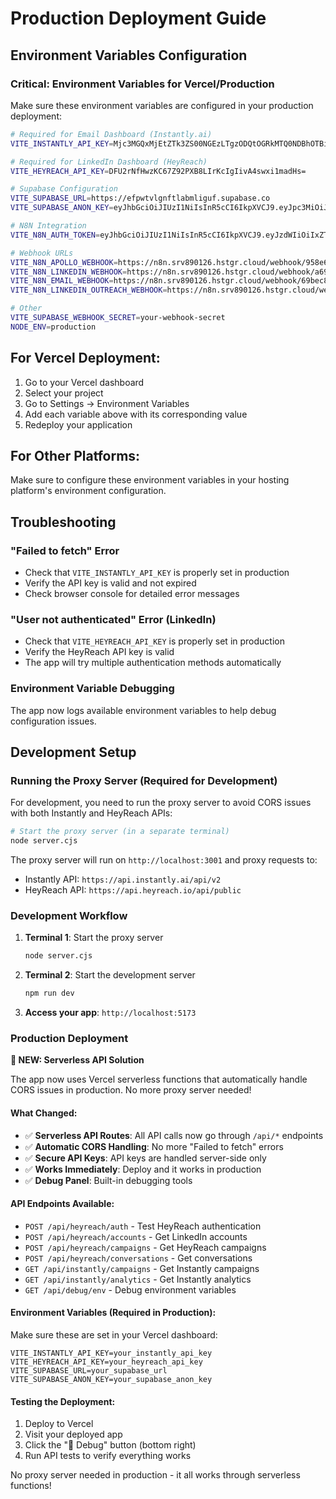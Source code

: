 # Production Deployment Guide

## Environment Variables Configuration

### Critical: Environment Variables for Vercel/Production

Make sure these environment variables are configured in your production deployment:

```bash
# Required for Email Dashboard (Instantly.ai)
VITE_INSTANTLY_API_KEY=Mjc3MGQxMjEtZTk3ZS00NGEzLTgzODQtOGRkMTQ0NDBhOTBiOklVUnBQT2dVTmlJQQ==

# Required for LinkedIn Dashboard (HeyReach)
VITE_HEYREACH_API_KEY=DFU2rNfHwzKC67Z92PXB8LIrKcIgIivA4swxi1madHs=

# Supabase Configuration
VITE_SUPABASE_URL=https://efpwtvlgnftlabmliguf.supabase.co
VITE_SUPABASE_ANON_KEY=eyJhbGciOiJIUzI1NiIsInR5cCI6IkpXVCJ9.eyJpc3MiOiJzdXBhYmFzZSIsInJlZiI6ImVmcHd0dmxnbmZ0bGFibWxpZ3VmIiwicm9sZSI6ImFub24iLCJpYXQiOjE3NTM2Nzc2MzgsImV4cCI6MjA2OTI1MzYzOH0.q-lhFq9zt2hZz9bHSvXcWzub3_5BAYY0powHHQWomEo

# N8N Integration
VITE_N8N_AUTH_TOKEN=eyJhbGciOiJIUzI1NiIsInR5cCI6IkpXVCJ9.eyJzdWIiOiIxZTA2MjM2Ny1lMzgyLTRmY2QtYThkYy0wOTBhNDVkYWZkZmMiLCJpc3MiOiJuOG4iLCJhdWQiOiJwdWJsaWMtYXBpIiwiaWF0IjoxNzUzNjg0MzY3LCJleHAiOjE3NTYyNDU2MDB9.zfHDTjhFB2jUi6Gv85chA019wGvfFDoBBXUCubOUpeg

# Webhook URLs
VITE_N8N_APOLLO_WEBHOOK=https://n8n.srv890126.hstgr.cloud/webhook/958e6877-ef71-4fbf-8033-181dc823ba20
VITE_N8N_LINKEDIN_WEBHOOK=https://n8n.srv890126.hstgr.cloud/webhook/a6950400-2a0d-4fcf-af68-e27ec3b5d3d2
VITE_N8N_EMAIL_WEBHOOK=https://n8n.srv890126.hstgr.cloud/webhook/69bec81d-436b-49c8-9195-64d2a5b3bc20
VITE_N8N_LINKEDIN_OUTREACH_WEBHOOK=https://n8n.srv890126.hstgr.cloud/webhook/3913bcaa-a93f-4fa5-8931-d70564c164ad

# Other
VITE_SUPABASE_WEBHOOK_SECRET=your-webhook-secret
NODE_ENV=production
```

## For Vercel Deployment:

1. Go to your Vercel dashboard
2. Select your project
3. Go to Settings → Environment Variables
4. Add each variable above with its corresponding value
5. Redeploy your application

## For Other Platforms:

Make sure to configure these environment variables in your hosting platform's environment configuration.

## Troubleshooting

### "Failed to fetch" Error
- Check that `VITE_INSTANTLY_API_KEY` is properly set in production
- Verify the API key is valid and not expired
- Check browser console for detailed error messages

### "User not authenticated" Error (LinkedIn)
- Check that `VITE_HEYREACH_API_KEY` is properly set in production  
- Verify the HeyReach API key is valid
- The app will try multiple authentication methods automatically

### Environment Variable Debugging
The app now logs available environment variables to help debug configuration issues.

## Development Setup

### Running the Proxy Server (Required for Development)

For development, you need to run the proxy server to avoid CORS issues with both Instantly and HeyReach APIs:

```bash
# Start the proxy server (in a separate terminal)
node server.cjs
```

The proxy server will run on `http://localhost:3001` and proxy requests to:
- Instantly API: `https://api.instantly.ai/api/v2`
- HeyReach API: `https://api.heyreach.io/api/public`

### Development Workflow

1. **Terminal 1**: Start the proxy server
   ```bash
   node server.cjs
   ```

2. **Terminal 2**: Start the development server
   ```bash
   npm run dev
   ```

3. **Access your app**: `http://localhost:5173`

### Production Deployment

**🚀 NEW: Serverless API Solution**

The app now uses Vercel serverless functions that automatically handle CORS issues in production. No more proxy server needed!

#### What Changed:
- ✅ **Serverless API Routes**: All API calls now go through `/api/*` endpoints
- ✅ **Automatic CORS Handling**: No more "Failed to fetch" errors
- ✅ **Secure API Keys**: API keys are handled server-side only
- ✅ **Works Immediately**: Deploy and it works in production
- ✅ **Debug Panel**: Built-in debugging tools

#### API Endpoints Available:
- `POST /api/heyreach/auth` - Test HeyReach authentication
- `POST /api/heyreach/accounts` - Get LinkedIn accounts
- `POST /api/heyreach/campaigns` - Get HeyReach campaigns
- `POST /api/heyreach/conversations` - Get conversations
- `GET /api/instantly/campaigns` - Get Instantly campaigns
- `GET /api/instantly/analytics` - Get Instantly analytics
- `GET /api/debug/env` - Debug environment variables

#### Environment Variables (Required in Production):
Make sure these are set in your Vercel dashboard:
```
VITE_INSTANTLY_API_KEY=your_instantly_api_key
VITE_HEYREACH_API_KEY=your_heyreach_api_key
VITE_SUPABASE_URL=your_supabase_url
VITE_SUPABASE_ANON_KEY=your_supabase_anon_key
```

#### Testing the Deployment:
1. Deploy to Vercel
2. Visit your deployed app
3. Click the "🔧 Debug" button (bottom right)
4. Run API tests to verify everything works

No proxy server needed in production - it all works through serverless functions!